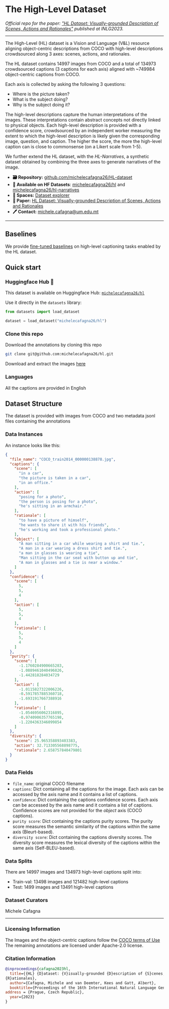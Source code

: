 # The High-Level Dataset

*Official repo for the paper: ["HL Dataset: Visually-grounded Description of Scenes, Actions and Rationales"](https://arxiv.org/abs/2302.12189?context=cs.CL) published at INLG2023.*

---

The High-Level (HL) dataset is a Vision and Language (V\&L) resource aligning object-centric descriptions from COCO with high-level descriptions crowdsourced along 3 axes: scenes, actions, and rationales.

The HL dataset contains 14997 images from COCO and a total of 134973 crowdsourced captions (3 captions for each axis) aligned with ~749984 object-centric captions from COCO.

Each axis is collected by asking the following 3 questions:

- Where is the picture taken?
- What is the subject doing?
- Why is the subject doing it?

The high-level descriptions capture the human interpretations of the images. These interpretations contain abstract concepts not directly linked to physical objects. Each high-level description is provided with a confidence score, crowdsourced by an independent worker measuring the extent to which the high-level description is likely given the corresponding image, question, and caption. The higher the score, the more the high-level caption can is close to commonsense (on a Likert scale from 1-5).

We further extend the HL dataset, with the *HL-Narratives*, a synthetic dataset obtained by combining the three axes to generate narratives of the image.

- **🗃️ Repository:** [github.com/michelecafagna26/HL-dataset](https://github.com/michelecafagna26/HL-dataset)
- **🤗 Available on HF Datasets**: [michelecafagna26/hl](https://huggingface.co/datasets/michelecafagna26/hl) and [michelecafagna26/hl-narratives](https://huggingface.co/datasets/michelecafagna26/hl-narratives)
- **🧭 Spaces:** [Dataset explorer](https://huggingface.co/spaces/michelecafagna26/High-Level-Dataset-explorer)
- **📜 Paper:** [HL Dataset: Visually-grounded Description of Scenes, Actions and Rationales](https://arxiv.org/abs/2302.12189?context=cs.CL)
- **🖊️ Contact:** michele.cafagna@um.edu.mt

---
## Baselines
We provide [fine-tuned baselines](https://github.com/michelecafagna26/HL-dataset/blob/main/BASELINES.md) on high-level captioning tasks enabled by the HL dataset.

## Quick start 

### Huggingface Hub 🤗

This dataset is available on Huggingface Hub: [```michelecafagna26/hl```](https://huggingface.co/datasets/michelecafagna26/hl)

Use it directly in the ```datasets``` library:

```python
from datasets import load_dataset

dataset = load_dataset("michelecafagna26/hl")
```

### Clone this repo

Download the annotations by cloning this repo

```bash
git clone git@github.com:michelecafagna26/hl.git
```

Download and extract the images [here](https://huggingface.co/datasets/michelecafagna26/hl/resolve/main/data/images.tar.gz)

### Languages

All the captions are provided in English

## Dataset Structure

The dataset is provided with images from COCO and two metadata jsonl files containing the annotations

### Data Instances

An instance looks like this:
```json
{
  "file_name": "COCO_train2014_000000138878.jpg",
  "captions": {
    "scene": [
      "in a car",
      "the picture is taken in a car",
      "in an office."
    ],
    "action": [
      "posing for a photo",
      "the person is posing for a photo",
      "he's sitting in an armchair."
    ],
    "rationale": [
      "to have a picture of himself",
      "he wants to share it with his friends",
      "he's working and took a professional photo."
    ],
    "object": [
      "A man sitting in a car while wearing a shirt and tie.",
      "A man in a car wearing a dress shirt and tie.",
      "a man in glasses is wearing a tie",
      "Man sitting in the car seat with button up and tie",
      "A man in glasses and a tie is near a window."
    ]
  },
  "confidence": {
    "scene": [
      5,
      5,
      4
    ],
    "action": [
      5,
      5,
      4
    ],
    "rationale": [
      5,
      5,
      4
    ]
  },
  "purity": {
    "scene": [
      -1.1760284900665283,
      -1.0889461040496826,
      -1.442818284034729
    ],
    "action": [
      -1.0115827322006226,
      -0.5917857885360718,
      -1.6931917667388916
    ],
    "rationale": [
      -1.0546956062316895,
      -0.9740906357765198,
      -1.2204363346099854
    ]
  },
  "diversity": {
    "scene": 25.965358893403383,
    "action": 32.713305568898775,
    "rationale": 2.658757840479801
  }
}
```

### Data Fields

- ```file_name```: original COCO filename
- ```captions```: Dict containing all the captions for the image. Each axis can be accessed by the axis name and it contains a list of captions.
- ```confidence```: Dict containing the captions confidence scores. Each axis can be accessed by the axis name and it contains a list of captions. Confidence scores are not provided for the _object_ axis (COCO captions).
- ```purity score```: Dict containing the captions purity scores. The purity score measures the semantic similarity of the captions within the same axis (Bleurt-based).
- ```diversity score```: Dict containing the captions diversity scores. The diversity score measures the lexical diversity of the captions within the same axis (Self-BLEU-based).

### Data Splits

There are 14997 images and 134973 high-level captions split into:
- Train-val: 13498 images and 121482 high-level captions
- Test: 1499 images and 13491 high-level captions

### Dataset Curators

Michele Cafagna

---

### Licensing Information

The Images and the object-centric captions follow the [COCO terms of Use](https://cocodataset.org/#termsofuse)
The remaining annotations are licensed under Apache-2.0 license.

### Citation Information

```BibTeX
@inproceedings{cafagna2023hl,
  title={{HL} {D}ataset: {V}isually-grounded {D}escription of {S}cenes, {A}ctions and
{R}ationales},
  author={Cafagna, Michele and van Deemter, Kees and Gatt, Albert},
  booktitle={Proceedings of the 16th International Natural Language Generation Conference (INLG'23)},
address = {Prague, Czech Republic},
  year={2023}
}
```
